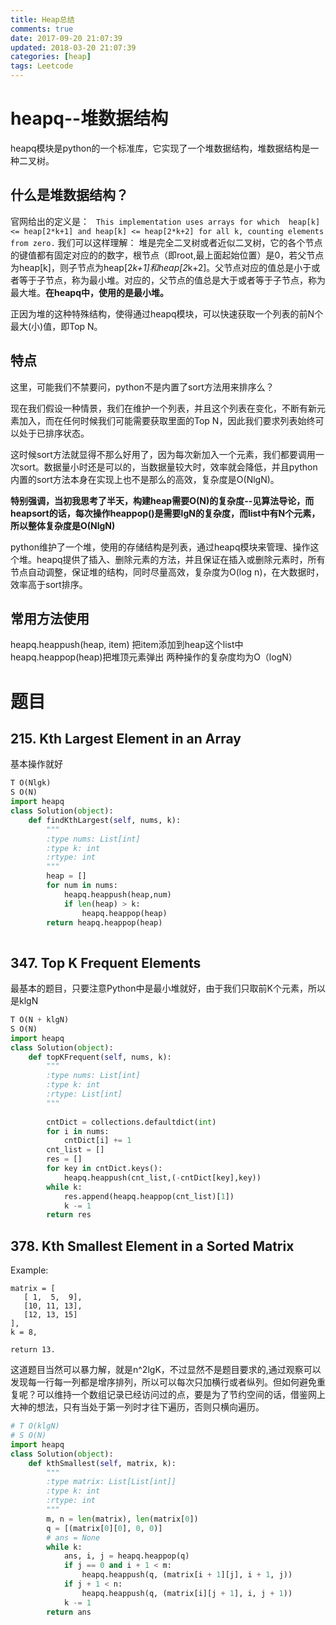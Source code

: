 ```yaml
---
title: Heap总结
comments: true
date: 2017-09-20 21:07:39
updated: 2018-03-20 21:07:39
categories: [heap]
tags: Leetcode
---
```

# heapq--堆数据结构

heapq模块是python的一个标准库，它实现了一个堆数据结构，堆数据结构是一种二叉树。

## 什么是堆数据结构？

官网给出的定义是：
`
This implementation uses arrays for which 
heap[k] <= heap[2*k+1] and heap[k] <= heap[2*k+2]
for all k, counting elements from zero.`
我们可以这样理解：
堆是完全二叉树或者近似二叉树，它的各个节点的键值都有固定对应的的数字，根节点（即root,最上面起始位置）是0，若父节点为heap[k]，则子节点为heap[2*k+1]和heap[2*k+2]。父节点对应的值总是小于或者等于子节点，称为最小堆。对应的，父节点的值总是大于或者等于子节点，称为最大堆。**在heapq中，使用的是最小堆。**

正因为堆的这种特殊结构，使得通过heapq模块，可以快速获取一个列表的前N个最大(小)值，即Top N。

## 特点 
这里，可能我们不禁要问，python不是内置了sort方法用来排序么？

现在我们假设一种情景，我们在维护一个列表，并且这个列表在变化，不断有新元素加入，而在任何时候我们可能需要获取里面的Top N，因此我们要求列表始终可以处于已排序状态。

这时候sort方法就显得不那么好用了，因为每次新加入一个元素，我们都要调用一次sort。数据量小时还是可以的，当数据量较大时，效率就会降低，并且python内置的sort方法本身在实现上也不是那么的高效，复杂度是O(NlgN)。

**特别强调，当初我思考了半天，构建heap需要O(N)的复杂度--见算法导论，而heapsort的话，每次操作heappop()是需要lgN的复杂度，而list中有N个元素，所以整体复杂度是O(NlgN)**

python维护了一个堆，使用的存储结构是列表，通过heapq模块来管理、操作这个堆。heapq提供了插入、删除元素的方法，并且保证在插入或删除元素时，所有节点自动调整，保证堆的结构，同时尽量高效，复杂度为O(log n)，在大数据时，效率高于sort排序。

## 常用方法使用
heapq.heappush(heap, item) 把item添加到heap这个list中  
heapq.heappop(heap)把堆顶元素弹出
两种操作的复杂度均为O（logN）

# 题目
## 215. Kth Largest Element in an Array
基本操作就好

```python
T O(Nlgk)
S O(N)
import heapq
class Solution(object):
    def findKthLargest(self, nums, k):
        """
        :type nums: List[int]
        :type k: int
        :rtype: int
        """
        heap = []
        for num in nums:
            heapq.heappush(heap,num)
            if len(heap) > k:
                heapq.heappop(heap)
        return heapq.heappop(heap)
        
```
## 347. Top K Frequent Elements
最基本的题目，只要注意Python中是最小堆就好，由于我们只取前K个元素，所以是klgN

```python
T O(N + klgN)
S O(N)
import heapq
class Solution(object):
    def topKFrequent(self, nums, k):
        """
        :type nums: List[int]
        :type k: int
        :rtype: List[int]
        """
        
        cntDict = collections.defaultdict(int)
        for i in nums:
            cntDict[i] += 1
        cnt_list = []
        res = []
        for key in cntDict.keys():
            heapq.heappush(cnt_list,(-cntDict[key],key))
        while k:
            res.append(heapq.heappop(cnt_list)[1])
            k -= 1
        return res
```

## 378. Kth Smallest Element in a Sorted Matrix
Example:

```
matrix = [
   [ 1,  5,  9],
   [10, 11, 13],
   [12, 13, 15]
],
k = 8,

return 13.
```
这道题目当然可以暴力解，就是n^2lgK，不过显然不是题目要求的,通过观察可以发现每一行每一列都是增序排列，所以可以每次只加横行或者纵列。但如何避免重复呢？可以维持一个数组记录已经访问过的点，要是为了节约空间的话，借鉴网上大神的想法，只有当处于第一列时才往下遍历，否则只横向遍历。

```python
# T O(klgN)
# S O(N)
import heapq
class Solution(object):
    def kthSmallest(self, matrix, k):
        """
        :type matrix: List[List[int]]
        :type k: int
        :rtype: int
        """
        m, n = len(matrix), len(matrix[0])
        q = [(matrix[0][0], 0, 0)]
        # ans = None
        while k:
            ans, i, j = heapq.heappop(q)
            if j == 0 and i + 1 < m:
                heapq.heappush(q, (matrix[i + 1][j], i + 1, j))
            if j + 1 < n:
                heapq.heappush(q, (matrix[i][j + 1], i, j + 1))
            k -= 1
        return ans
```